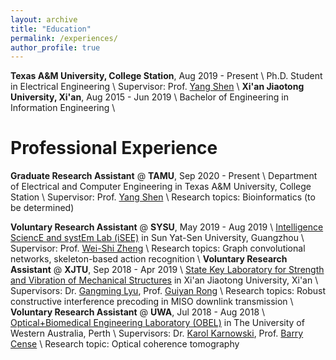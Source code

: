 ```yaml
---
layout: archive
title: "Education"
permalink: /experiences/
author_profile: true
---
```


**Texas A&M University, College Station**, Aug 2019 - Present \\
Ph.D. Student in Electrical Engineering \\
Supervisor: Prof. [Yang Shen](https://shen-lab.github.io) \\
**Xi'an Jiaotong University, Xi'an**, Aug 2015 - Jun 2019 \\
Bachelor of Engineering in Information Engineering \\
<br />

Professional Experience
=====
**Graduate Research Assistant** @ **TAMU**, Sep 2020 - Present \\
Department of Electrical and Computer Engineering in Texas A&M University, College Station \\
Supervisor: Prof. [Yang Shen](https://shen-lab.github.io) \\
Research topics:  Bioinformatics (to be determined)

**Voluntary Research Assistant** @ **SYSU**, May 2019 - Aug 2019 \\
[Intelligence SciencE and systEm Lab (iSEE)](https://www.isee-ai.cn) in Sun Yat-Sen University, Guangzhou \\
Supervisor: Prof. [Wei-Shi Zheng](https://www.isee-ai.cn/~zhwshi) \\
Research topics: Graph convolutional networks, skeleton-based action recognition \\
**Voluntary Research Assistant** @ **XJTU**, Sep 2018 - Apr 2019 \\
[State Key Laboratory for Strength and Vibration of Mechanical Structures](http://mssv.xjtu.edu.cn/) in Xi'an Jiaotong University, Xi'an \\
Supervisors: Dr. [Gangming Lyu](http://gr.xjtu.edu.cn/web/gmlv/1), Prof. [Guiyan Rong](http://gr.xjtu.edu.cn/web/yanguirong/1) \\
Research topics: Robust constructive interference precoding in MISO downlink transmission \\
**Voluntary Research Assistant** @ **UWA**, Jul 2018 - Aug 2018 \\
[Optical+Biomedical Engineering Laboratory (OBEL)](http://obel.ee.uwa.edu.au) in The University of Western Australia, Perth \\
Supervisors: Dr. [Karol Karnowski](https://scholar.google.com/citations?user=piE2NlMAAAAJ&hl=en&oi=ao), Prof. [Barry Cense](https://scholar.google.com/citations?user=j88vA6YAAAAJ&hl=en&oi=ao) \\
Research topic: Optical coherence tomography
